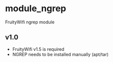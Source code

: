 module_ngrep
===========

FruityWifi ngrep module


v1.0
---------------------------------
- FruityWifi v1.5 is required
- NGREP needs to be installed manually (apt/tar)

